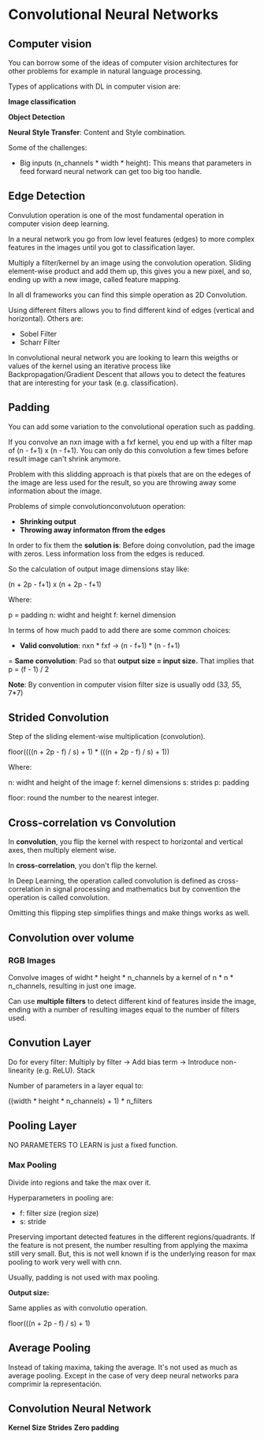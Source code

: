 # Convolutional Neural Networks

## Computer vision

You can borrow some of the ideas of computer vision architectures for other problems for example in  natural language processing. 

Types of applications with DL in computer vision are:

__Image classification__

__Object Detection__

__Neural Style Transfer__: Content and Style combination.


Some of the challenges:

- Big inputs (n_channels * width * height): This means that parameters in feed forward neural network can get too big too handle.

## Edge Detection

Convulution operation is one of the most fundamental operation in computer vision deep learning.

In a neural network you go from low level features (edges) to more complex features in the images until you got to classification layer.

Multiply a filter/kernel by an image using the convolution operation. Sliding element-wise product and add them up, this gives you a new pixel, and so, ending up with a new image, called feature mapping.

In all dl frameworks you can find this simple operation as 2D Convolution.

Using different filters allows you to find different kind of edges (vertical and horizontal). Others are:

- Sobel Filter
- Scharr Filter

In convolutional neural network you are looking to learn this weigths or values of the kernel using an iterative process like Backpropagation/Gradient Descent that allows you to detect the features that are interesting for your task (e.g. classification).

## Padding

You can add some variation to the convolutional operation such as padding.

If you convolve an nxn image with a fxf kernel, you end up with a filter map of (n - f+1) x (n - f+1). You can only do this convolution a few times before result image can't shrink anymore.

Problem with this slidding approach is that pixels that are on the edeges of the image are less used for the result, so you are throwing away some information about the image.

Problems of simple convolutionconvolutuon operation:

- __Shrinking output__
- __Throwing away informaton ffrom the edges__

In order to fix them the __solution is__: Before doing convolution, pad the image with zeros. Less information loss from the edges is reduced.

So the calculation of output image dimensions stay like:

(n + 2p - f+1) x (n + 2p - f+1)

Where:

p = padding
n: widht and height
f: kernel dimension

In terms of how much padd to add there are some common choices:

- __Valid convolution__: nxn * fxf -> (n - f+1) *  (n - f+1)

= __Same convolution__: Pad so that __output size = input size.__ That implies that p = (f - 1) / 2

__Note__: By convention in computer vision filter size is usually odd (3*3, 5*5, 7*7)

## Strided Convolution

Step of the sliding element-wise multiplication (convolution).

floor((((n + 2p - f) / s) + 1) * (((n + 2p - f) / s) + 1))

Where:

n: widht and height of the image 
f: kernel dimensions
s: strides
p: padding

floor: round the number to the nearest integer.

## Cross-correlation vs Convolution

In __convolution__, you flip the kernel with respect to horizontal and vertical axes, then multiply element wise.

In __cross-correlation__, you don't flip the kernel.

In Deep Learning, the operation called convolution is defined as cross-correlation in signal processing and mathematics but by convention the operation is called convolution.

Omitting this flipping step simplifies things and make things works as well.

## Convolution over volume

### RGB Images

Convolve images of widht * height * n_channels by a kernel of n * n * n_channels, resulting in just one image.

Can use __multiple filters__ to detect different kind of features inside the image, ending with a number of resulting images equal to the number of filters used.

## Convution Layer

Do for every filter:
    Multiply by filter -> Add bias term -> Introduce non-linearity (e.g. ReLU).
    Stack

Number of parameters in a layer equal to: 

((width * height * n_channels) + 1) * n_filters

## Pooling Layer

NO PARAMETERS TO LEARN is just a fixed function.

### Max Pooling

Divide into regions and take the max over it.

Hyperparameters in pooling are:

- f: filter size (region size)
- s: stride

Preserving important detected features in the different regions/quadrants. If the feature is not present, the number resulting from applying the maxima still very small. But, this is not well known if is the underlying reason for max pooling to work very well with cnn.

Usually, padding is not used with max pooling.

__Output size:__

Same applies as with convolutio operation.

floor(((n + 2p - f) / s) + 1)

## Average Pooling

Instead of taking maxima, taking the average. It's not used as much as average pooling. Except in the case of very deep neural networks para comprimir la representación.

## Convolution Neural Network



__Kernel Size__
__Strides__
__Zero padding__

